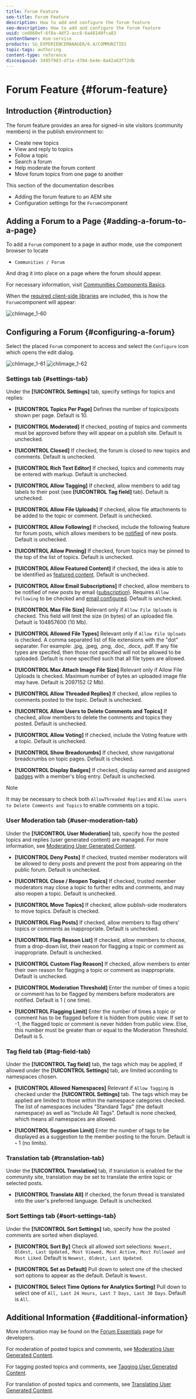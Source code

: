 ```yaml
---
title: Forum Feature
seo-title: Forum Feature
description: How to add and configure the forum feature
seo-description: How to add and configure the forum feature
uuid: ced860ef-6f8a-4df2-acc8-6a48140fca83
contentOwner: msm-service
products: SG_EXPERIENCEMANAGER/6.4/COMMUNITIES
topic-tags: authoring
content-type: reference
discoiquuid: 3495f983-d71e-4704-be4e-8a42a63f72db
---
```


# Forum Feature {#forum-feature}

## Introduction {#introduction}

The forum feature provides an area for signed-in site visitors (community members) in the publish environment to:

* Create new topics
* View and reply to topics
* Follow a topic
* Search a forum
* Help moderate the forum content
* Move forum topics from one page to another

This section of the documentation describes

* Adding the forum feature to an AEM site
* Configuration settings for the `Forum`component

## Adding a Forum to a Page {#adding-a-forum-to-a-page}

To add a `Forum` component to a page in author mode, use the component browser to locate

* `Communities / Forum`

And drag it into place on a page where the forum should appear.

For necessary information, visit [Communities Components Basics](basics.md).

When the [required client-side libraries](essentials-forum.md#essentials-for-client-side) are included, this is how the `Forum`component will appear:

![chlimage_1-60](assets/chlimage_1-60.png)

## Configuring a Forum {#configuring-a-forum}

Select the placed `Forum` component to access and select the `Configure` icon which opens the edit dialog.

![chlimage_1-61](assets/chlimage_1-61.png) ![chlimage_1-62](assets/chlimage_1-62.png)

### Settings tab {#settings-tab}

Under the **[!UICONTROL Settings]** tab, specify settings for topics and replies:

* **[!UICONTROL Topics Per Page]** 
  Defines the number of topics/posts shown per page. Default is 10.

* **[!UICONTROL Moderated]** 
  If checked, posting of topics and comments must be approved before they will appear on a publish site. Default is unchecked.

* **[!UICONTROL Closed]** 
  If checked, the forum is closed to new topics and comments. Default is unchecked.

* **[!UICONTROL Rich Text Editor]** 
  If checked, topics and comments may be entered with markup. Default is unchecked.

* **[!UICONTROL Allow Tagging]** 
  If checked, allow members to add tag labels to their post (see **[!UICONTROL Tag field]** tab). Default is unchecked.

* **[!UICONTROL Allow File Uploads]** 
  If checked, allow file attachments to be added to the topic or comment. Default is unchecked.

* **[!UICONTROL Allow Following]** 
  If checked, include the following feature for forum posts, which allows members to be [notified](notifications.md) of new posts. Default is unchecked.

* **[!UICONTROL Allow Pinning]** 
  If checked, forum topics may be pinned to the top of the list of topics. Default is unchecked.

* **[!UICONTROL Allow Featured Content]** 
  if checked, the idea is able to be identified as [featured content](featured.md). Default is unchecked.

* **[!UICONTROL Allow Email Subscriptions]** 
  If checked, allow members to be notified of new posts by email ([subscription](subscriptions.md)). Requires `Allow Following` to be checked and [email configured](email.md). Default is unchecked.

* **[!UICONTROL Max File Size]** 
  Relevant only if `Allow File Uploads` is checked. This field will limit the size (in bytes) of an uploaded file. Default is 104857600 (10 Mb).

* **[!UICONTROL Allowed File Types]** 
  Relevant only if `Allow File Uploads` is checked. A comma separated list of file extensions with the "dot" separater. For example: .jpg, .jpeg, .png, .doc, .docx, .pdf. If any file types are specifed, then those not specified will not be allowed to be uploaded. Default is none specified such that all file types are allowed.

* **[!UICONTROL Max Attach Image File Size]** 
  Relevant only if Allow File Uploads is checked. Maximum number of bytes an uploaded image file may have. Default is 2097152 (2 Mb).

* **[!UICONTROL Allow Threaded Replies]** 
  If checked, allow replies to comments posted to the topic. Default is unchecked.

* **[!UICONTROL Allow Users to Delete Comments and Topics]** 
  If checked, allow members to delete the comments and topics they posted. Default is unchecked.

* **[!UICONTROL Allow Voting]** 
  If checked, include the Voting feature with a topic. Default is unchecked.

* **[!UICONTROL Show Breadcrumbs]** 
  If checked, show navigational breadcrumbs on topic pages. Default is checked.

* **[!UICONTROL Display Badges]** 
  If checked, display earned and assigned [badges](implementing-scoring.md) with a member's blog entry. Default is unchecked.

>[!NOTE]
>
>It may be necessary to check both `AllowThreaded Replies` and `Allow users to Delete Comments and Topics` to enable comments on a topic.

### User Moderation tab {#user-moderation-tab}

Under the **[!UICONTROL User Moderation]** tab, specify how the posted topics and replies (user generated content) are managed. For more information, see [Moderating User Generated Content](moderate-ugc.md).

* **[!UICONTROL Deny Posts]** 
  If checked, trusted member moderators will be allowed to deny posts and prevent the post from appearing on the public forum. Default is unchecked.

* **[!UICONTROL Close / Reopen Topics]** 
  If checked, trusted member moderators may close a topic to further edits and comments, and may also reopen a topic. Default is unchecked.

* **[!UICONTROL Move Topics]** 
  If checked, allow publish-side moderators to move topics. Default is checked.

* **[!UICONTROL Flag Posts]** 
  If checked, allow members to flag others' topics or comments as inappropriate. Default is unchecked.

* **[!UICONTROL Flag Reason List]** 
  If checked, allow members to choose, from a drop-down list, their reason for flagging a topic or comment as inappropriate. Default is unchecked.

* **[!UICONTROL Custom Flag Reason]** 
  If checked, allow members to enter their own reason for flagging a topic or comment as inappropriate. Default is unchecked.

* **[!UICONTROL Moderation Threshold]** 
  Enter the number of times a topic or comment has to be flagged by members before moderators are notified. Default is 1 ( one time).

* **[!UICONTROL Flagging Limit]** 
  Enter the number of times a topic or comment has to be flagged before it is hidden from public view. If set to -1, the flagged topic or comment is never hidden from public view. Else, this number must be greater than or equal to the Moderation Threshold. Default is 5.

### Tag field tab {#tag-field-tab}

Under the **[!UICONTROL Tag field]** tab, the tags which may be applied, if allowed under the **[!UICONTROL Settings]** tab, are limited according to namespaces chosen.

* **[!UICONTROL Allowed Namespaces]** 
  Relevant if `Allow Tagging` is checked under the **[!UICONTROL Settings]** tab. The tags which may be applied are limited to those within the namespace categories checked. The list of namespaces includes "Standard Tags" (the default namespace) as well as "Include All Tags". Default is none checked, which means all namespaces are allowed.

* **[!UICONTROL Suggestion Limit]** 
  Enter the number of tags to be displayed as a suggestion to the member posting to the forum. Default is **-** 1 (no limits).

### Translation tab {#translation-tab}

Under the **[!UICONTROL Translation]** tab, if translation is enabled for the community site, translation may be set to translate the entire topic or selected posts.

* **[!UICONTROL Translate All]** 
  If checked, the forum thread is translated into the user's preferred language. Default is unchecked.

### Sort Settings tab {#sort-settings-tab}

Under the **[!UICONTROL Sort Settings]** tab, specify how the posted comments are sorted when displayed.

* **[!UICONTROL Sort By]** 
  Check all allowed sort selections: `Newest, Oldest, Last Updated, Most Viewed, Most Active, Most Followed and Most Liked`. Default is `Newest, Oldest, Last Updated`.

* **[!UICONTROL Set as Default]** 
  Pull down to select one of the checked sort options to appear as the default. Default is `Newest`.

* **[!UICONTROL Select Time Options for Analytics Sorting]** 
  Pull down to select one of `All, Last 24 Hours, Last 7 Days, Last 30 Days`. Default is `All`.

## Additional Information {#additional-information}

More information may be found on the [Forum Essentials](essentials-forum.md) page for developers.

For moderation of posted topics and comments, see [Moderating User Generated Content](moderate-ugc.md).

For tagging posted topics and comments, see [Tagging User Generated Content](tag-ugc.md).

For translation of posted topics and comments, see [Translating User Generated Content](translate-ugc.md).

